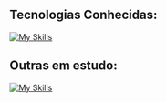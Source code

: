 ## Tecnologias Conhecidas:

[![My Skills](https://skillicons.dev/icons?i=aws,docker,postgres,mongodb,redis,prisma,nginx,nodejs,nest,express,postman,react,next,angular,tailwind,js,ts,bash,linux,windows,html,css,git,vscode,vim,vercel,netlify)](https://skillicons.dev)      

## Outras em estudo:

[![My Skills](https://skillicons.dev/icons?i=cs,dotnet,azure,java,spring)](https://skillicons.dev)      
